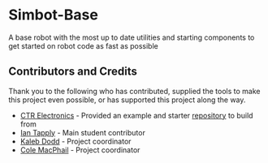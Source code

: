 # Simbot-Base
A base robot with the most up to date utilities and starting components to get started on robot code as fast as possible

## Contributors and Credits
Thank you to the following who has contributed, supplied the tools to make this project even possible, or has supported this project along the way.

- [CTR Electronics](https://github.com/CrossTheRoadElec) - Provided an example and starter [repository](https://github.com/CrossTheRoadElec/Phoenix6-Examples/tree/main/java/SwerveWithPathPlanner) to build from
- [Ian Tapply](https://github.com/IanTapply22) - Main student contributor
- [Kaleb Dodd](https://github.com/kaleb-dodd) - Project coordinator
- [Cole MacPhail](https://github.com/colemacphail) - Project coordinator